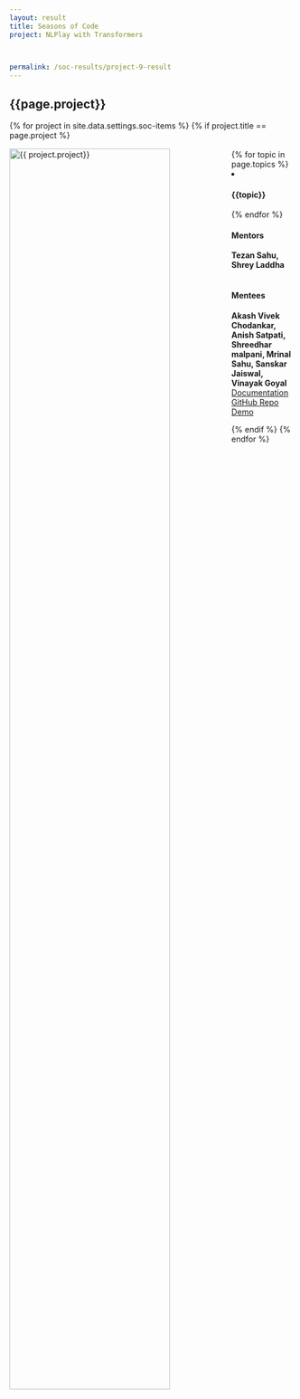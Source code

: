 ```yaml
---
layout: result
title: Seasons of Code
project: NLPlay with Transformers


    
permalink: /soc-results/project-9-result
---
```


<h2 class="display1 m-3 p-3 text-center customcol">{{page.project}}</h2>
{% for project in site.data.settings.soc-items %}
{% if project.title == page.project %}

<div>
    <img src="{{ site.baseurl }}/{{ project.image }}"  width = "75%" height="auto"  alt="{{ project.project}}" class="border rounded" style = "float: left; margin-top: 3%; margin-right: 3%">
</div>


<div class="mentor-mentee-section">
    <br>
        {% for topic in page.topics %}
        <li><h4 class="text-primary text-center">{{topic}}</h4></li>
        {% endfor %}
    <br>
    <h4 class="mentor-title" style="display: block; fontWeight: 800">Mentors</h4>   
    <h4 class="mentors" style="display: inline;">Tezan Sahu, Shrey Laddha </h4>    
    <br>  <br>
    <h4 class="mentor-title" style="display: block;">Mentees</h4> 
    <h4 class="mentors" style="display: inline;">Akash Vivek Chodankar, Anish Satpati, Shreedhar malpani, Mrinal Sahu, Sanskar Jaiswal, Vinayak Goyal</h4>
    </div>

<div class = "button-holder">
    <div class="button-res"><a href="https://docs.google.com/document/d/19Tc6JJPQcUTZOw4L15t1XPNwVRv9QKEzIBxdwdVKw3M/edit?usp=sharing" role="button">Documentation</a></div>
    <div class="button-res"><a href="https://github.com/anishsatpati/-SoC-Project-NLPlay-with-Transformers-" role="button">GitHub Repo</a></div>
    <div class="button-res"><a href="https://drive.google.com/file/d/10728orxxfDAOBYqx1WAfNeLWA2RtTsgf/view?usp=sharing" role="button">Demo</a></div>
</div>

{% endif %}
{% endfor %}

